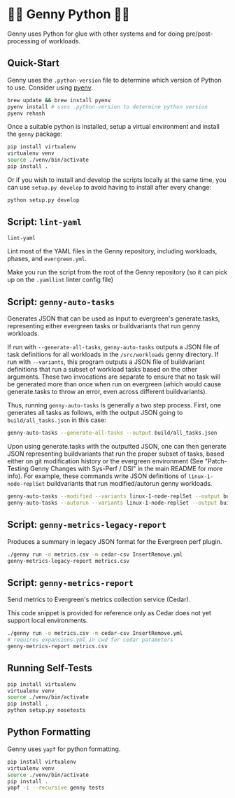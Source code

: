 🧞🐍 Genny Python  🧞🐍
========================

Genny uses Python for glue with other systems and for
doing pre/post-processing of workloads.

Quick-Start
-----------

Genny uses the `.python-version` file to determine
which version of Python to use. Consider using
[pyenv](https://github.com/pyenv/pyenv).

```sh
brew update && brew install pyenv
pyenv install # uses .python-version to determine python version
pyenv rehash
```

Once a suitable python is installed, setup a virtual
environment and install the `genny` package:

```sh
pip install virtualenv
virtualenv venv
source ./venv/bin/activate
pip install .
```

Or if you wish to install and develop the scripts locally at the same time,
you can use `setup.py develop` to avoid having to install after every change:

```sh
python setup.py develop
```


Script: `lint-yaml`
---------------------

```sh
lint-yaml
```

Lint most of the YAML files in the Genny repository,
including workloads, phases, and `evergreen.yml`.

Make you run the script from the root of the Genny repository
(so it can pick up on the `.yamllint` linter config file)


Script: `genny-auto-tasks`
---------------------------------

Generates JSON that can be used as input to evergreen's generate.tasks,
representing either evergreen tasks or buildvariants that run genny workloads.

If run with `--generate-all-tasks`, `genny-auto-tasks` outputs a JSON file 
of task definitions for all workloads in the `/src/workloads` genny directory.
If run with `--variants`, this program outputs a JSON file of buildvariant
definitions that run a subset of workload tasks based on the other arguments.
These two invocations are separate to ensure that no task will be generated more
than once when run on evergreen (which would cause generate.tasks to throw an
error, even across different buildvariants).

Thus, running `genny-auto-tasks` is generally a two step process. First, one
generates all tasks as follows, with the output JSON going to `build/all_tasks.json`
in this case:

```sh
genny-auto-tasks --generate-all-tasks --output build/all_tasks.json
```

Upon using generate.tasks with the outputted JSON, one can then generate JSON
representing buildvariants that run the proper subset of tasks, based either
on git modification history or the evergreen environment (See "Patch-Testing
Genny Changes with Sys-Perf / DSI" in the main README for more info). For example,
these commands write JSON definitions of `linux-1-node-replSet` buildvariants
that run modified/autorun genny workloads.

```sh
genny-auto-tasks --modified --variants linux-1-node-replSet --output build/variants.json
genny-auto-tasks --autorun --variants linux-1-node-replSet --output build/variants.json
```


Script: `genny-metrics-legacy-report`
---------------------------------

Produces a summary in legacy JSON format for the Evergreen perf plugin.

```sh
./genny run -o metrics.csv -m cedar-csv InsertRemove.yml
genny-metrics-legacy-report metrics.csv
```


Script: `genny-metrics-report`
---------------------------------

Send metrics to Evergreen's metrics collection service (Cedar).

This code snippet is provided for reference only as Cedar does
not yet support local environments.

```sh
./genny run -o metrics.csv -m cedar-csv InsertRemove.yml
# requires expansions.yml in cwd for cedar parameters
genny-metrics-report metrics.csv
```


Running Self-Tests
------------------

```sh
pip install virtualenv
virtualenv venv
source ./venv/bin/activate
pip install .
python setup.py nosetests
```

Python Formatting
-----------------

Genny uses `yapf` for python formatting.

```sh
pip install virtualenv
virtualenv venv
source ./venv/bin/activate
pip install .
yapf -i --recursive genny tests
```




